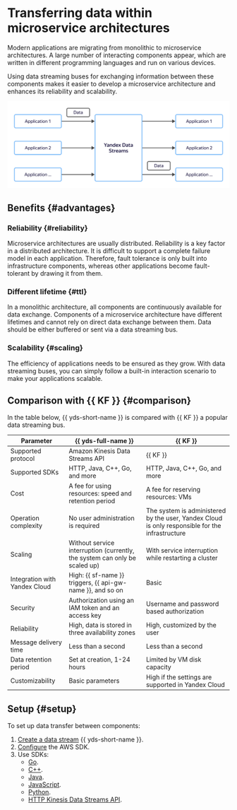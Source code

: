 # Transferring data within microservice architectures

Modern applications are migrating from monolithic to microservice architectures. A large number of interacting components appear, which are written in different programming languages and run on various devices.

Using data streaming buses for exchanging information between these components makes it easier to develop a microservice architecture and enhances its reliability and scalability.

![data-microservices](../../_assets/data-streams/data-microservices.svg)

## Benefits {#advantages}

### Reliability {#reliability}

Microservice architectures are usually distributed. Reliability is a key factor in a distributed architecture. It is difficult to support a complete failure model in each application. Therefore, fault tolerance is only built into infrastructure components, whereas other applications become fault-tolerant by drawing it from them.

### Different lifetime {#ttl}

In a monolithic architecture, all components are continuously available for data exchange. Components of a microservice architecture have different lifetimes and cannot rely on direct data exchange between them. Data should be either buffered or sent via a data streaming bus.

### Scalability {#scaling}

The efficiency of applications needs to be ensured as they grow. With data streaming buses, you can simply follow a built-in interaction scenario to make your applications scalable.

## Comparison with {{ KF }} {#comparison}

In the table below, {{ yds-short-name }} is compared with {{ KF }} a popular data streaming bus.

Parameter | {{ yds-full-name }} | {{ KF }}
----|-----|-----
Supported protocol | Amazon Kinesis Data Streams API | {{ KF }}
Supported SDKs | HTTP, Java, C++, Go, and more | HTTP, Java, C++, Go, and more
Cost | A fee for using resources: speed and retention period | A fee for reserving resources: VMs
Operation complexity | No user administration is required | The system is administered by the user, Yandex Cloud is only responsible for the infrastructure
Scaling | Without service interruption (currently, the system can only be scaled up) | With service interruption while restarting a cluster
Integration with Yandex Cloud | High: {{ sf-name }} triggers, {{ api-gw-name }}, and so on |Basic
Security | Authorization using an IAM token and an access key | Username and password based authorization
Reliability | High, data is stored in three availability zones | High, customized by the user
Message delivery time | Less than a second | Less than a second
Data retention period | Set at creation, 1-24 hours | Limited by VM disk capacity
Customizability | Basic parameters | High if the settings are supported in Yandex Cloud

## Setup {#setup}

To set up data transfer between components:

1. [Create a data stream](../../data-streams/quickstart/create-stream.md) {{ yds-short-name }}.
1. [Configure](../../data-streams/quickstart/index.md) the AWS SDK.
1. Use SDKs:
    * [Go](https://docs.aws.amazon.com/sdk-for-go/api/service/kinesis/).
    * [C++](https://sdk.amazonaws.com/cpp/api/LATEST/class_aws_1_1_kinesis_1_1_kinesis_client.html).
    * [Java](https://docs.aws.amazon.com/AWSJavaSDK/latest/javadoc/com/amazonaws/services/kinesis/AmazonKinesisClient.html).
    * [JavaScript](https://docs.aws.amazon.com/AWSJavaScriptSDK/v3/latest/clients/client-kinesis/index.html).
    * [Python](https://boto3.amazonaws.com/v1/documentation/api/latest/reference/services/kinesis.html).
    * [HTTP Kinesis Data Streams API](../../data-streams/kinesisapi/api-ref.md).
